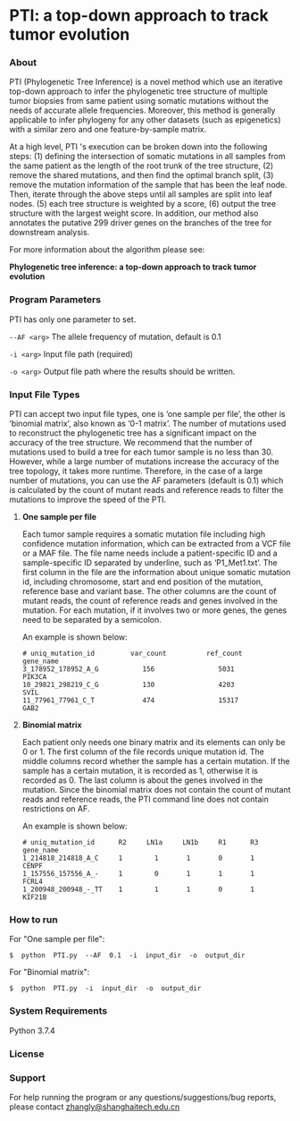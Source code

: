 # PTI: a top-down approach to track tumor evolution

### About

PTI (Phylogenetic Tree Inference) is a novel method which use an iterative top-down approach to infer the phylogenetic tree structure of multiple tumor biopsies from same patient using somatic mutations without the needs of accurate allele frequencies. Moreover, this method is generally applicable to infer phylogeny for any other datasets (such as epigenetics) with a similar zero and one feature-by-sample matrix. 

At a high level, PTI 's execution can be broken down into the following steps: (1)  defining the intersection of somatic mutations in all samples from the same patient as the length of the root trunk of the tree structure, (2) remove the shared mutations, and then find the optimal branch split, (3) remove the mutation information of the sample that has been the leaf node. Then, iterate through the above steps until all samples are split into leaf nodes. (5) each tree structure is weighted by a score, (6) output the tree structure with the largest weight score. In addition, our method also annotates the putative 299 driver genes on the branches of the tree for downstream analysis.

For more information about the algorithm please see: 

**Phylogenetic tree inference: a top-down approach to track tumor evolution**

### Program Parameters

PTI has only one parameter to set.

`--AF <arg>` The allele frequency of mutation, default is 0.1 

`-i <arg>` Input file path (required)

`-o <arg>` Output file path where the results should be written.

### Input File Types

PTI can accept two input file types, one is ‘one sample per file’, the other is ‘binomial matrix’, also known as ‘0-1 matrix’. The number of mutations used to reconstruct the phylogenetic tree has a significant impact on the accuracy of the tree structure. We recommend that the number of mutations used to build a tree for each tumor sample is no less than 30. However, while a large number of mutations increase the accuracy of the tree topology, it takes more runtime. Therefore, in the case of a large number of mutations, you can use the AF parameters (default is 0.1) which is calculated by the count of mutant reads and reference reads to filter the mutations to improve the speed of the PTI.

1. **One sample per file**

   Each tumor sample requires a somatic mutation file including high confidence mutation information, which can be extracted from a VCF file or a MAF file. The file name needs include a patient-specific ID and a sample-specific ID separated by underline, such as ‘P1_Met1.txt’. The first column in the file are the information about unique somatic mutation id, including chromosome, start and end position of the mutation, reference base and variant base. The other columns are the count of mutant reads, the count of reference reads and genes involved in the mutation. For each mutation, if it involves two or more genes, the genes need to be separated by a semicolon. 

   An example is shown below:

   ```
   # uniq_mutation_id         var_count          ref_count          gene_name
   3_178952_178952_A_G           156                5031              PIK3CA
   10_29821_298219_C_G           130                4203               SVIL
   11_77961_77961_C_T            474                15317              GAB2
   ```

2. **Binomial matrix**

   Each patient only needs one binary matrix and its elements can only be 0 or 1. The first column of the file records unique mutation id. The middle columns record whether the sample has a certain mutation. If the sample has a certain mutation, it is recorded as 1, otherwise it is recorded as 0. The last column is about the genes involved in the mutation. Since the binomial matrix does not contain the count of mutant reads and reference reads, the PTI command line does not contain restrictions on AF.

   An example is shown below:

   ```
   # uniq_mutation_id      R2     LN1a     LN1b     R1      R3     gene_name
   1_214818_214818_A_C     1        1       1       0       1       CENPF
   1_157556_157556_A_-     1        0       1       1       1       FCRL4
   1_200948_200948_-_TT    1        1       1       0       1       KIF21B
   ```

### How to run

For "One sample per file":

```
$  python  PTI.py  --AF  0.1  -i  input_dir  -o  output_dir
```

For "Binomial matrix":

```
$  python  PTI.py  -i  input_dir  -o  output_dir
```

### System Requirements

Python 3.7.4

### License

### Support

For help running the program or any questions/suggestions/bug reports, please contact zhangly@shanghaitech.edu.cn



